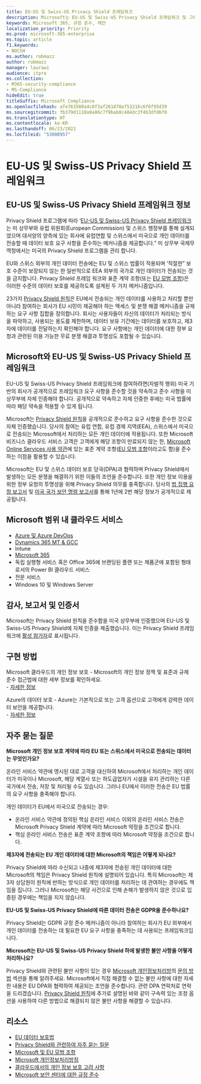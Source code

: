 ```yaml
---
title: EU-US 및 Swiss-US Privacy Shield 프레임워크
description: Microsoft는 EU-US 및 Swiss-US Privacy Shield 프레임워크 및 그에 수반하는 약속에 대한 인증을 받았습니다.
keywords: Microsoft 365, 규정 준수, 제안
localization_priority: Priority
ms.prod: microsoft-365-enterprise
ms.topic: article
f1.keywords:
- NOCSH
ms.author: robmazz
author: robmazz
manager: laurawi
audience: itpro
ms.collection:
- M365-security-compliance
- MS-Compliance
hideEdit: true
titleSuffix: Microsoft Compliance
ms.openlocfilehash: afe763500a4c8f3af261870af53216c6f6f95d39
ms.sourcegitcommit: fb379d1110a9a86c7f9bab8c484dc3f4b3dfd6f0
ms.translationtype: HT
ms.contentlocale: ko-KR
ms.lasthandoff: 06/23/2021
ms.locfileid: "53088957"
---
```

# <a name="eu-us-and-swiss-us-privacy-shield-frameworks"></a>EU-US 및 Swiss-US Privacy Shield 프레임워크

## <a name="about-the-eu-us-and-swiss-us-privacy-shield-frameworks"></a>EU-US 및 Swiss-US Privacy Shield 프레임워크 정보

Privacy Shield 프로그램에 따라 ‘[EU-US 및 Swiss-US Privacy Shield 프레임워크](https://www.privacyshield.gov/welcome)는 미 상무부와 유럽 위원회(European Commission) 및 스위스 행정부를 통해 설계되었으며 대서양의 양측에 있는 회사에 유럽연합 및 스위스에서 미국으로 개인 데이터를 전송할 때 데이터 보호 요구 사항을 준수하는 메커니즘을 제공합니다.” 미 상무부 국제무역청에서는 미국의 Privacy Shield 프로그램을 관리 합니다.

EU와 스위스 외부의 개인 데이터 전송에는 EU 및 스위스 법률이 적용되며 ‘적절한” 보호 수준이 보장되지 않는 한 일반적으로 EEA 외부의 국가로 개인 데이터가 전송되는 것을 금지합니다. Privacy Shield 프레임 워크와 표준 계약 조항(또는 [EU 모범 조항](offering-EU-Model-Clauses.md))은 이러한 수준의 데이터 보호를 제공하도록 설계된 두 가지 메커니즘입니다.

23가지 [Privacy Shield 원칙](https://www.privacyshield.gov/article?id=Requirements-of-Participation)은 EU에서 전송되는 개인 데이터를 사용하고 처리할 뿐만 아니라 참여하는 회사가 EU 시민이 제공해야 하는 액세스 및 분쟁 해결 메커니즘을 규제하는 요구 사항 집합을 정의합니다. 회사는 사용자들이 자신의 데이터가 처리되는 방식을 파악하고, 사용되는 용도를 제한하며, 데이터 보유 기간에는 데이터를 보호하고, 제3자에 데이터를 전달하는지 확인해야 합니다. 요구 사항에는 개인 데이터에 대한 정부 요청과 관련된 이용 가능한 무료 분쟁 해결과 투명성도 포함될 수 있습니다.

## <a name="microsoft-and-the-eu-us-and-swiss-us-privacy-shield-frameworks"></a>Microsoft와 EU-US 및 Swiss-US Privacy Shield 프레임워크

EU-US 및 Swiss-US Privacy Shield 프레임워크에 참여하려면(자발적 행위) 미국 기반의 회사가 공개적으로 프레임워크 요구 사항을 준수할 것을 약속하고 준수 사항을 미 상무부에 자체 인증해야 합니다. 공개적으로 약속하고 자체 인증한 후에는 미국 법률에 따라 해당 약속을 적용할 수 있게 됩니다.

Microsoft는 [Privacy Shield 원칙](https://www.privacyshield.gov/article?id=Requirements-of-Participation)을 공개적으로 준수하고 요구 사항을 준수한 것으로 자체 인증했습니다. 당사의 참여는 유럽 연합, 유럽 경제 지역(EEA), 스위스에서 미국으로 전송되는 Microsoft에서 처리하는 모든 개인 데이터에 적용됩니다. 또한 Microsoft 비즈니스 클라우드 서비스 고객은 고객에게 해당 조항이 만료되지 않는 한, [Microsoft Online Services 사용 약관](https://www.microsoftvolumelicensing.com/DocumentSearch.aspx?Mode=3&DocumentTypeId=31)에 있는 표준 계약 조항([EU 모범 조항](offering-eu-model-clauses.md)이라고도 함)을 준수하는 이점을 활용할 수 있습니다.

Microsoft는 EU 및 스위스 데이터 보호 당국(DPA)과 협력하며 Privacy Shield에서 발생하는 모든 분쟁을 해결하기 위한 이들의 조언을 준수합니다. 또한 개인 정보 이용을 위한 정부 요청의 투명성을 위해 Privacy Shield 의무를 충족합니다. 당사의 [법 집행 요청 보고서](https://www.microsoft.com/corporate-responsibility/lerr) 및 [미국 국가 보안 명령 보고서](https://www.microsoft.com/corporate-responsibility/fisa/)를 통해 1년에 2번 해당 정보가 공개적으로 제공됩니다.

## <a name="microsoft-in-scope-cloud-services"></a>Microsoft 범위 내 클라우드 서비스

- [Azure 및 Azure DevOps](https://gallery.technet.microsoft.com/Overview-of-Azure-c1be3942)
- [Dynamics 365 MT & GCC](https://download.microsoft.com/download/E/1/9/E1977163-7A86-4812-AC18-C03ADC958AAF/Microsoft_Dynamics_365_Cloud_Service_Compliance_Datasheet.pdf)
- Intune
- [Microsoft 365](https://servicetrust.microsoft.com/ViewPage/TrustDocuments?command=Download&downloadType=Document&downloadId=9f756cce-b15d-45a9-94d7-6a583dee4401&docTab=6d000410-c9e9-11e7-9a91-892aae8839ad_Compliance_Guides)
- 독립 실행형 서비스 혹은 Office 365에 브랜딩된 플랜 또는 제품군에 포함된 형태로서의 Power BI 클라우드 서비스
- 전문 서비스
- Windows 10 및 Windows Server

## <a name="audits-reports-and-certificates"></a>감사, 보고서 및 인증서

Microsoft는 Privacy Shield 원칙을 준수함을 미국 상무부에 인증했으며 EU-US 및 Swiss-US Privacy Shield에 자체 인증을 제출했습니다. 이는 Privacy Shield 프레임워크에 [활성 참가자](https://www.privacyshield.gov/participant?id=a2zt0000000KzNaAAK)로 표시됩니다.

## <a name="how-to-implement"></a>구현 방법

Microsoft 클라우드의 개인 정보 보호 - Microsoft의 개인 정보 정책 및 표준과 규제 준수 접근법에 대한 세부 정보를 확인하세요.  
    - [자세한 정보](https://www.microsoft.com/download/details.aspx?id=55710)

Azure의 데이터 보호 - Azure는 기본적으로 또는 고객 옵션으로 고객에게 강력한 데이터 보안을 제공합니다.  
    - [자세한 정보](/azure/security/azure-protection-of-customer-data)

## <a name="frequently-asked-questions"></a>자주 묻는 질문

**Microsoft 개인 정보 보호 계약에 따라 EU 또는 스위스에서 미국으로 전송되는 데이터는 무엇인가요?**

온라인 서비스 약관에 명시된 대로 고객을 대신하여 Microsoft에서 처리하는 개인 데이터가 미국이나 Microsoft, 해당 계열사 또는 하도급업자가 시설을 유지 관리하는 다른 국가에서 전송, 저장 및 처리될 수도 있습니다. 그러나 EU에서 이러한 전송은 EU 법률의 요구 사항을 충족해야 합니다.

개인 데이터가 EU에서 미국으로 전송되는 경우:

- 온라인 서비스 약관에 정의된 핵심 온라인 서비스 이외의 온라인 서비스 전송은 Microsoft Privacy Shield 계약에 따라 Microsoft 약정을 조건으로 합니다.
- 핵심 온라인 서비스 전송은 표준 계약 조항에 따라 Microsoft 약정을 조건으로 합니다.

**제3자에 전송되는 EU 개인 데이터에 대한 Microsoft의 책임은 어떻게 되나요?**

Privacy Shield에 따라 수신되고 나중에 제3자에 전송된 개인 데이터에 대한 Microsoft의 책임은 Privacy Shield 원칙에 설명되어 있습니다. 특히 Microsoft는 제3자 상담원이 원칙에 반하는 방식으로 개인 데이터를 처리하는 데 관여하는 경우에도 책임을 집니다. 그러나 Microsoft는 해당 사건으로 인해 손해가 발생하지 않은 것으로 입증된 경우에는 책임을 지지 않습니다.

**EU-US 및 Swiss-US Privacy Shield에 따른 데이터 전송은 GDPR을 준수하나요?**

Privacy Shield는 GDPR 규정 준수 메커니즘이 아니라 참여하는 회사가 EU 외부에서 개인 데이터를 전송하는 데 필요한 EU 요구 사항을 충족하는 데 사용되는 프레임워크입니다.

**Microsoft는 EU-US 및 Swiss-US Privacy Shield 하에 발생한 불만 사항을 어떻게 처리하나요?**

Privacy Shield와 관련된 불만 사항이 있는 경우 [Microsoft 개인정보처리방](https://privacy.microsoft.com/privacystatement)의 [문의 방법](https://privacy.microsoft.com/privacystatement#mainhowtocontactusmodule) 섹션을 통해 알려주세요. Microsoft에서 직접 해결할 수 없는 불만 사항에 대한 자세한 내용은 EU DPA와 협력하여 제공되는 조언을 준수합니다. 관련 DPA 연락처로 연락을 드리겠습니다. [Privacy Shield 원칙](https://www.privacyshield.gov/article?id=Requirements-of-Participation)에 추가로 설명된 바와 같이 구속력 있는 조정 옵션을 사용하여 다른 방법으로 해결되지 않은 불만 사항을 해결할 수 있습니다.

## <a name="resources"></a>리소스

- [EU 데이터 보호법](https://eur-lex.europa.eu/legal-content/en/ALL/?uri=CELEX:31995L0046)
- [Privacy Shield와 관련하여 자주 묻는 질문](https://www.privacyshield.gov/article?id=FAQs)
- [Microsoft 및 EU 모범 조항](offering-eu-model-clauses.md)
- [Microsoft 개인정보처리방침](https://privacy.microsoft.com)
- [클라우드에서의 개인 정보 보호 고려 사항](https://download.microsoft.com/download/0/9/D/09DE47F6-F9E5-4C14-B9E8-E8119A130ACC/Privacy_considerations_in_the_cloud.pdf)
- [Microsoft 보안 센터에 대한 규정 준수](https://www.microsoft.com/trust-center/compliance/compliance-overview)
